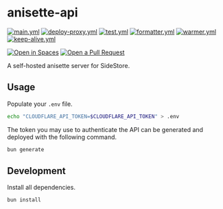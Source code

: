 # anisette-api

[![main.yml](https://github.com/winstxnhdw/anisette-api/actions/workflows/main.yml/badge.svg)](https://github.com/winstxnhdw/anisette-api/actions/workflows/main.yml)
[![deploy-proxy.yml](https://github.com/winstxnhdw/anisette-api/actions/workflows/deploy-proxy.yml/badge.svg)](https://github.com/winstxnhdw/anisette-api/actions/workflows/deploy-proxy.yml)
[![test.yml](https://github.com/winstxnhdw/anisette-api/actions/workflows/test.yml/badge.svg)](https://github.com/winstxnhdw/anisette-api/actions/workflows/test.yml)
[![formatter.yml](https://github.com/winstxnhdw/anisette-api/actions/workflows/formatter.yml/badge.svg)](https://github.com/winstxnhdw/anisette-api/actions/workflows/formatter.yml)
[![warmer.yml](https://github.com/winstxnhdw/anisette-api/actions/workflows/warmer.yml/badge.svg)](https://github.com/winstxnhdw/anisette-api/actions/workflows/warmer.yml)
[![keep-alive.yml](https://github.com/winstxnhdw/anisette-api/actions/workflows/keep-alive.yml/badge.svg)](https://github.com/winstxnhdw/anisette-api/actions/workflows/keep-alive.yml)

[![Open in Spaces](https://huggingface.co/datasets/huggingface/badges/raw/main/open-in-hf-spaces-md-dark.svg)](https://huggingface.co/spaces/winstxnhdw/anisette-api)
[![Open a Pull Request](https://huggingface.co/datasets/huggingface/badges/raw/main/open-a-pr-md-dark.svg)](https://github.com/winstxnhdw/anisette-api/compare)

A self-hosted anisette server for SideStore.

## Usage

Populate your `.env` file.

```bash
echo "CLOUDFLARE_API_TOKEN=$CLOUDFLARE_API_TOKEN" > .env
```

The token you may use to authenticate the API can be generated and deployed with the following command.

```bash
bun generate
```

## Development

Install all dependencies.

```bash
bun install
```
